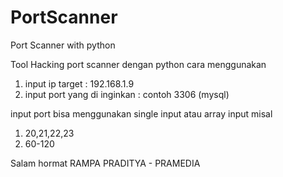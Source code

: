# PortScanner
Port Scanner with python

Tool Hacking port scanner dengan python
cara menggunakan
1. input ip target : 192.168.1.9
2. input port yang di inginkan : contoh 3306 (mysql)

input port bisa menggunakan single input atau array input
misal
1. 20,21,22,23
2. 60-120

Salam hormat
RAMPA PRADITYA - PRAMEDIA
